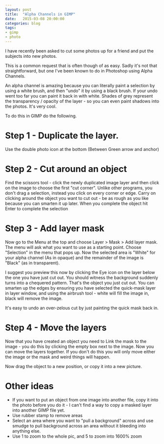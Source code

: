 ```yaml
---
layout: post
title:  "Alpha Channels in GIMP"
date:   2015-03-08 20:00:00
categories: blog
tags: 
- gimp
- photo 
---
```


I have recently been asked to cut some photos up for a friend and put the subjects into new photos.

This is a common request that is often though of as easy. Sadly it's not that straightforward, but one I've been known to do in Photoshop using Alpha Channels.

An alpha channel is amazing because you can literally paint a selection by using a white brush, and then "undo" it by using a black brush. If your undo went too far you can paint it back in with white. Shades of grey represent the transparency / opacity of the layer - so you can even paint shadows into the photos. It's very cool.

To do this in GIMP do the following.

Step 1 - Duplicate the layer.
=============================

Use the double photo icon at the bottom (Between Green arrow and anchor)

Step 2 - Cut around an object
=============================

Find the scissors tool - click the newly duplicated image layer and then click on the image to choose the first "cut corner". Unlike other programs, you don't drag a selection, instead you click on every corner or edge. Carry on clicking around the object you want to cut out - be as rough as you like because you can smarten it up later. When you complete the object hit Enter to complete the selection

Step 3 - Add layer mask
=======================

Now go to the Menu at the top and choose Layer > Mask > Add layer mask. The menu will ask what you want to use as a starting point. Choose "Selection" in the menu that pops up. Now the selected area is "White" for your alpha channel (As in opaque) and the remainder of the image is "Black" (as in transparent).

I suggest you preview this now by clicking the Eye icon on the layer below the one you have just cut out. You should witness the background suddenly turns into a chequered pattern. That's the object you just cut out. You can smarten up the edges by ensuring you have selected the quick-mask layer in layer window, and using the airbrush tool - white will fill the image in, black will remove the image. 

It's easy to undo an over-zelous cut by just painting the quick mask back in.


Step 4 - Move the layers
========================

Now that you have created an object you need to Link the mask to the image - you do this by clicking the empty box next to the image. Now you can move the layers together. If you don't do this you will only move either the image or the mask and weird things will happen.

Now drag the object to a new position, or copy it into a new picture.

Other ideas
===========

- If you want to put an object from one image into another file, copy it into the photo before you do it - I can't find a way to copy a masked layer into another GIMP file yet.
- Use rubber stamp to remove areas
- Select an area where you want to "pull a background" across and use smudge to pull background across an area without it bleeding into anything else.
- Use 1 to zoom to the whole pic, and 5 to zoom into 1600% zoom


